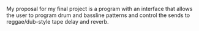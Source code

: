 My proposal for my final project is a program with an interface that allows the user to program drum and bassline patterns and control the sends to reggae/dub-style tape delay and reverb.